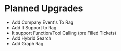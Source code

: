 # Planned Upgrades 

- Add Company Event's To Rag 
- Add It Support to Rag 
- It support Function/Tool Calling (pre Filled Tickets)
- Add Hybrid Search
- Add Graph Rag 